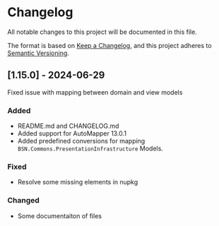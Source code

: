 # Changelog

All notable changes to this project will be documented in this file.

The format is based on [Keep a Changelog](https://keepachangelog.com/en/1.0.0/),
and this project adheres to [Semantic Versioning](https://semver.org/spec/v2.0.0.html).

## [1.15.0] - 2024-06-29
Fixed issue with mapping between domain and view models

### Added
- README.md and CHANGELOG.md
- Added support for AutoMapper 13.0.1
- Added predefined conversions for mapping `BSN.Commons.PresentationInfrastructure` Models.

### Fixed
- Resolve some missing elements in nupkg

### Changed
- Some documentaiton of files